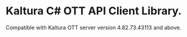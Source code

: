 # Kaltura C# OTT API Client Library.
Compatible with Kaltura OTT server version 4.82.73.43113 and above.
